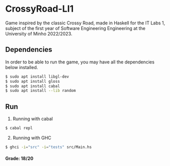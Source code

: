 # CrossyRoad-LI1

Game inspired by the classic Crossy Road, made in Haskell for the IT Labs 1, subject of the first year of Software Engineering Engineering at the University of Minho 2022/2023.

## Dependencies

In order to be able to run the game, you may have all the dependencies below installed.

```bash
$ sudo apt install libgl-dev
$ sudo apt install gloss
$ sudo apt install cabal
$ sudo apt install --lib random
```
## Run

1. Running with cabal
```bash
$ cabal repl
```
2. Running with GHC
```bash
$ ghci -i="src" -i="tests" src/Main.hs
``` 


<h4>Grade: 18/20  </h4>

